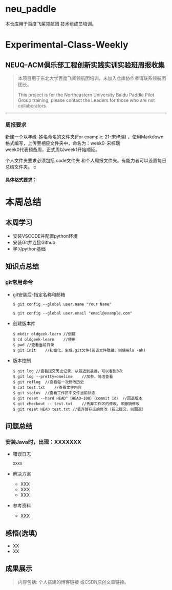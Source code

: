 # neu_paddle
本仓库用于百度飞桨领航团 技术组成员培训。

# Experimental-Class-Weekly

## NEUQ-ACM俱乐部工程创新实践实训实验班周报收集

> 本项目用于东北大学百度飞桨领航团培训，未加入仓库协作者请联系领航团团长。
> 
> This project is for the Northeastern University Baidu Paddle Pilot Group training, please contact the Leaders for those who are not collaborators.



---



### 周报要求

新建一个以年级-姓名命名的文件夹(For example: 21-宋梓瑞) ，使用Markdown格式编写，上传至相应文件夹中，命名为：week0-宋梓瑞  
week0代表预备周，正式周以week1开始顺延。

个人文件夹要求必须包括 code文件夹 和个人周报文件夹。有能力者可以设置每日总结文件夹。
c


#### 具体格式要求：



# 本周总结

## 本周学习


- 安装VSCODE并配置python环境
- 安装Git并连接Github
- 学习python基础

## 知识点总结

### git常用命令

- git安装后-指定名称和邮箱

  ```
  $ git config --global user.name "Your Name"
   
  $ git config --global user.email "email@example.com"
  ```

- 创建版本库

  ```
  $ mkdir oldgeek-learn	//创建
  $ cd oldgeek-learn	//使用
  $ pwd	//查看当前目录
  $ git init	//初始化，生成.git文件(若该文件隐藏，则使用ls -ah)
  ```

- 版本控制

  ```
  $ git log	//查看提交历史记录，从最近到最远，可以看到3次
  $ git log --pretty=oneline	//加参，简洁查看
  $ git reflog	//查看每一次修改历史
  $ cat test.txt	//查看文件内容
  $ git status	//查看工作区中文件当前状态
  $ git reset --hard HEAD^（HEAD~100）（commit id）	//回退版本
  $ git checkout -- test.txt	//丢弃工作区的修改，即撤销修改
  $ git reset HEAD test.txt	//丢弃暂存区的修改（若已提交，则回退）
  ```

## 问题总结

### 安装Java时，出现：XXXXXXX

- 错误日志

  ```
  XXXX
  ```

- 解决方案

  - XXX
  - XXX
  - XXX

- 参考资料

  - [XXX](XXX)

## 感悟(选填)

- XX
- XX

## 成果展示
> 内容包括: 个人搭建的博客链接 或CSDN原创文章链接。
